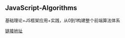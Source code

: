 ## JavaScript-Algorithms
基础理论+JS框架应用+实践，从0到1构建整个前端算法体系

[链接地址](https://github.com/sisterAn/JavaScript-Algorithms)
